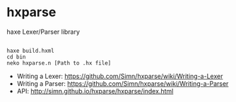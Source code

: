 hxparse
=======

haxe Lexer/Parser library

```

haxe build.hxml
cd bin
neko hxparse.n [Path to .hx file]

```

- Writing a Lexer: https://github.com/Simn/hxparse/wiki/Writing-a-Lexer
- Writing a Parser: https://github.com/Simn/hxparse/wiki/Writing-a-Parser
- API: http://simn.github.io/hxparse/hxparse/index.html